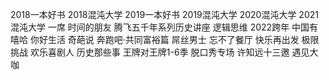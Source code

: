 2018一本好书
2018混沌大学
2019一本好书
2019混沌大学
2020混沌大学
2021混沌大学
一席
时间的朋友
腾飞五千年系列历史讲座
逻辑思维
2022跨年
中国有嘻哈
你好生活
奇葩说
奔跑吧·共同富裕篇
屌丝男士
忘不了餐厅
快乐再出发
极限挑战
欢乐喜剧人
历史那些事
王牌对王牌1-6季
脱口秀专场
许知远十三邀
遇见大咖
